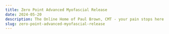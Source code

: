 ```yaml
---
title: Zero Point Advanced Myofascial Release
date: 2024-05-20
description: The Online Home of Paul Brown, CMT - your pain stops here.  Advanced Pain Relief with Zero Point Advanced Myofascial Release
slug: zero-point-advanced-myofascial-release
---
```

